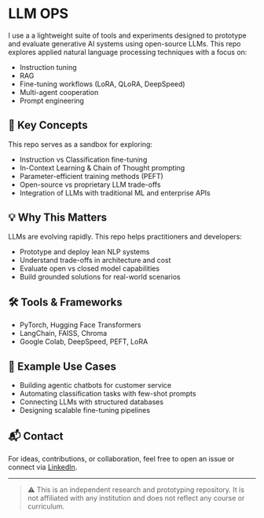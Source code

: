 # LLM OPS
I use a a lightweight suite of tools and experiments designed to prototype and evaluate generative AI systems using open-source LLMs. This repo explores applied natural language processing techniques with a focus on:

- Instruction tuning
- RAG
- Fine-tuning workflows (LoRA, QLoRA, DeepSpeed)
- Multi-agent cooperation
- Prompt engineering

## 🧠 Key Concepts

This repo serves as a sandbox for exploring:

- Instruction vs Classification fine-tuning
- In-Context Learning & Chain of Thought prompting
- Parameter-efficient training methods (PEFT)
- Open-source vs proprietary LLM trade-offs
- Integration of LLMs with traditional ML and enterprise APIs

## 💡 Why This Matters

LLMs are evolving rapidly. This repo helps practitioners and developers:

- Prototype and deploy lean NLP systems
- Understand trade-offs in architecture and cost
- Evaluate open vs closed model capabilities
- Build grounded solutions for real-world scenarios

## 🛠️ Tools & Frameworks

- PyTorch, Hugging Face Transformers
- LangChain, FAISS, Chroma
- Google Colab, DeepSpeed, PEFT, LoRA

## 📂 Example Use Cases

- Building agentic chatbots for customer service
- Automating classification tasks with few-shot prompts
- Connecting LLMs with structured databases
- Designing scalable fine-tuning pipelines

## 📬 Contact

For ideas, contributions, or collaboration, feel free to open an issue or connect via [LinkedIn](https://www.linkedin.com/).

---

> ⚠️ This is an independent research and prototyping repository. It is not affiliated with any institution and does not reflect any course or curriculum.
